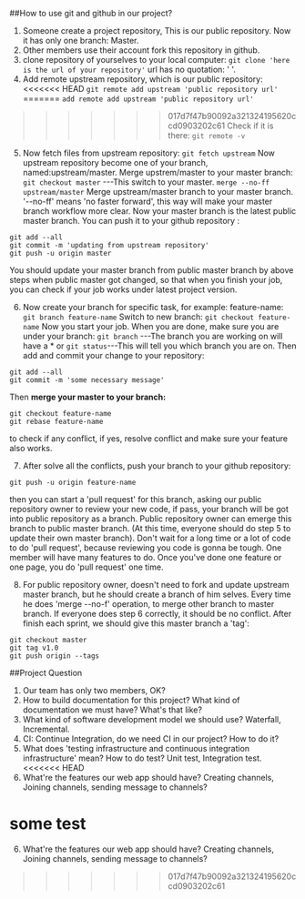 ##How to use git and github in our project?

1. Someone create a project repository, This is our public repository. Now it has only one branch: Master.
2. Other members use their account fork this repository in github.
3. clone repository of yourselves to your local computer:
``git clone 'here is the url of your repository'`` url has no quotation: ' '.
4. Add remote upstream repository, which is our public repository:
<<<<<<< HEAD
``git remote add upstream 'public repository url'``
=======
``add remote add upstream 'public repository url'``
>>>>>>> 017d7f47b90092a321324195620ccd0903202c61
Check if it is there:
``git remote -v``
5. Now fetch files from upstream repository:
``git fetch upstream``
Now upstream repository become one of your branch, named:upstream/master.
Merge upstrem/master to your master branch:
``git checkout master`` ---This switch to your master.
``merge --no-ff upstream/master`` Merge upstream/master branch to your master branch. '--no-ff' means 'no faster forward', this way will make your master branch workflow more clear.
Now your master branch is the latest public master branch. You can push it to your github repository :
```
git add --all
git commit -m 'updating from upstream repository'
git push -u origin master
```
You should update your master branch from public master branch by above steps when public master got changed, so that when you finish your job, you can check if your job works under latest project version.

6. Now create your branch for specific task, for example: feature-name:
``git branch feature-name``
Switch to new branch:
``git checkout feature-name``
Now you start your job. When you are done, make sure you are under your branch:
``git branch`` ---The branch you are working on will have a *
or ``git status``---This will tell you which branch you are  on.
Then add and commit your change to your repository:
```
git add --all
git commit -m 'some necessary message'
```
Then **merge your master to your branch:**
```
git checkout feature-name
git rebase feature-name
```
to check if any conflict, if yes, resolve conflict and make sure your feature also works.

7. After solve all the conflicts, push your branch to your github repository:
```
git push -u origin feature-name
```
 then you can start a 'pull request' for this branch, asking our public repository owner to review your new code, if pass, your branch will be got into public repository as a branch. Public repository owner can emerge this branch to public master branch. (At this time, everyone should do step 5 to update their own master branch).
Don't wait for a long time or a lot of code to do 'pull request', because reviewing you code is gonna be tough. One member will have many features to do. Once you've done one feature or one page, you do 'pull request' one time.

8. For public repository owner, doesn't need to fork and update upstream master branch, but he should create a branch of him selves.
Every time he does 'merge --no-f' operation, to merge other branch to master branch. If everyone does step 6 correctly, it should be no conflict.
After finish each sprint, we should give this master branch a 'tag':
```
git checkout master
git tag v1.0
git push origin --tags
```


##Project Question
1. Our team has only two members, OK?
2. How to build documentation for this project? What kind of documentation we must have? What's that like?
3. What kind of software development model we should use? Waterfall, Incremental.
4. CI: Continue Integration, do we need CI in our project? How to do it?
5. What does 'testing infrastructure and continuous integration infrastructure' mean? How to do test? Unit test, Integration test.
<<<<<<< HEAD
6. What're the features our web app should have? Creating channels, Joining channels, sending message to channels?

some test
=======
6. What're the features our web app should have? Creating channels, Joining channels, sending message to channels?
>>>>>>> 017d7f47b90092a321324195620ccd0903202c61
